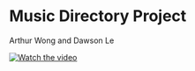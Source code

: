 # Music Directory Project

Arthur Wong and Dawson Le

<a href="https://drive.google.com/file/d/1MeC_46ynLGSC44LJ4VhVgcM4ZQpx4Ee3/view?usp=sharing" target="_blank">
  <img src="https://github.com/username/repo-name/raw/main/video-thumbnail.jpg" alt="Watch the video" />
</a>
